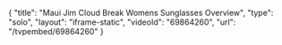{
    "title": "Maui Jim Cloud Break Womens Sunglasses Overview",
    "type": "solo",
    "layout": "iframe-static",
    "videoId": "69864260",
    "url": "\/tvpembed\/69864260"
}